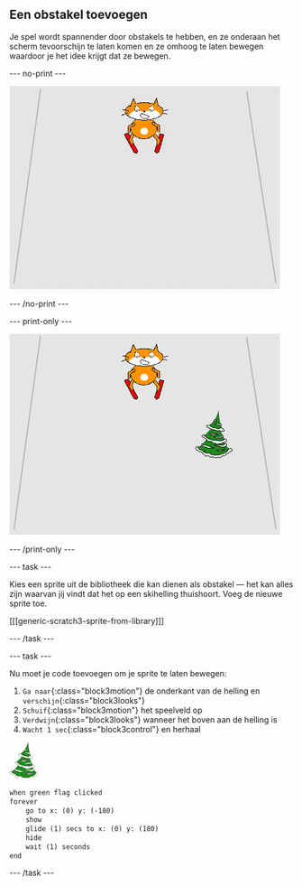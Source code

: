 ## Een obstakel toevoegen

Je spel wordt spannender door obstakels te hebben, en ze onderaan het scherm tevoorschijn te laten komen en ze omhoog te laten bewegen waardoor je het idee krijgt dat ze bewegen.

--- no-print ---

![obstakel](images/skier_obstacle_moving.gif)

--- /no-print ---

--- print-only ---

![obstakel](images/skier_obstacle.png)

--- /print-only ---

--- task ---

Kies een sprite uit de bibliotheek die kan dienen als obstakel — het kan alles zijn waarvan jij vindt dat het op een skihelling thuishoort. Voeg de nieuwe sprite toe.

[[[generic-scratch3-sprite-from-library]]]

--- /task ---

--- task ---

Nu moet je code toevoegen om je sprite te laten bewegen:

1. `Ga naar`{:class="block3motion"} de onderkant van de helling en `verschijn`{:class="block3looks"}
1. `Schuif`{:class="block3motion"} het speelveld op
1. `Verdwijn`{:class="block3looks"} wanneer het boven aan de helling is
1. `Wacht 1 sec`{:class="block3control"} en herhaal

![obstakel sprite](images/obstacle_sprite.png)

```blocks3
when green flag clicked
forever 
    go to x: (0) y: (-180)
    show
    glide (1) secs to x: (0) y: (180)
    hide
    wait (1) seconds
end
```

--- /task ---
